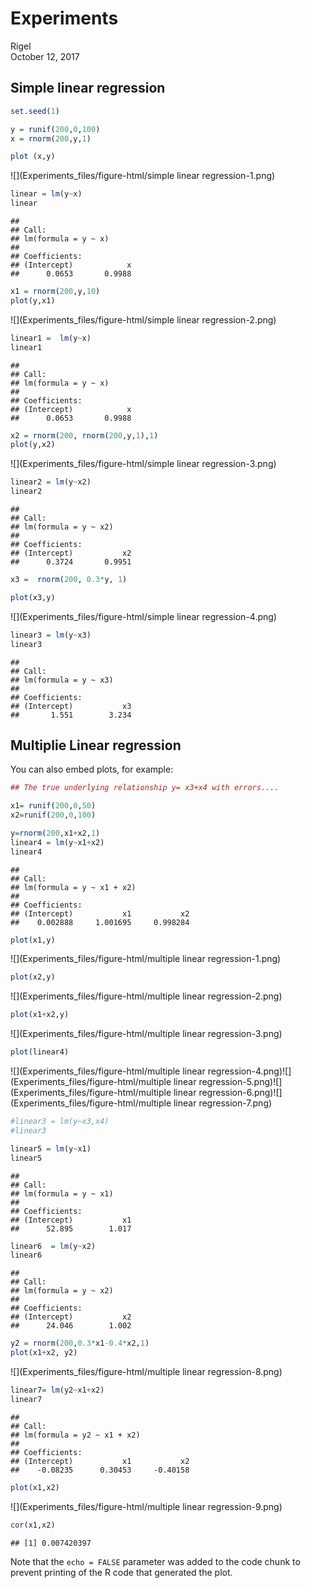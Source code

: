 # Experiments
Rigel  
October 12, 2017  




## Simple linear regression

```r
set.seed(1)

y = runif(200,0,100)
x = rnorm(200,y,1)

plot (x,y)
```

![](Experiments_files/figure-html/simple linear regression-1.png)<!-- -->

```r
linear = lm(y~x)
linear
```

```
## 
## Call:
## lm(formula = y ~ x)
## 
## Coefficients:
## (Intercept)            x  
##      0.0653       0.9988
```

```r
x1 = rnorm(200,y,10)
plot(y,x1)
```

![](Experiments_files/figure-html/simple linear regression-2.png)<!-- -->

```r
linear1 =  lm(y~x)
linear1
```

```
## 
## Call:
## lm(formula = y ~ x)
## 
## Coefficients:
## (Intercept)            x  
##      0.0653       0.9988
```

```r
x2 = rnorm(200, rnorm(200,y,1),1)
plot(y,x2)
```

![](Experiments_files/figure-html/simple linear regression-3.png)<!-- -->

```r
linear2 = lm(y~x2)
linear2
```

```
## 
## Call:
## lm(formula = y ~ x2)
## 
## Coefficients:
## (Intercept)           x2  
##      0.3724       0.9951
```

```r
x3 =  rnorm(200, 0.3*y, 1)

plot(x3,y)
```

![](Experiments_files/figure-html/simple linear regression-4.png)<!-- -->

```r
linear3 = lm(y~x3)
linear3
```

```
## 
## Call:
## lm(formula = y ~ x3)
## 
## Coefficients:
## (Intercept)           x3  
##       1.551        3.234
```

## Multiplie Linear regression

You can also embed plots, for example:


```r
## The true underlying relationship y= x3+x4 with errors....

x1= runif(200,0,50)
x2=runif(200,0,100)

y=rnorm(200,x1+x2,1)
linear4 = lm(y~x1+x2)
linear4
```

```
## 
## Call:
## lm(formula = y ~ x1 + x2)
## 
## Coefficients:
## (Intercept)           x1           x2  
##    0.002888     1.001695     0.998284
```

```r
plot(x1,y)
```

![](Experiments_files/figure-html/multiple linear regression-1.png)<!-- -->

```r
plot(x2,y)
```

![](Experiments_files/figure-html/multiple linear regression-2.png)<!-- -->

```r
plot(x1+x2,y)
```

![](Experiments_files/figure-html/multiple linear regression-3.png)<!-- -->

```r
plot(linear4)
```

![](Experiments_files/figure-html/multiple linear regression-4.png)<!-- -->![](Experiments_files/figure-html/multiple linear regression-5.png)<!-- -->![](Experiments_files/figure-html/multiple linear regression-6.png)<!-- -->![](Experiments_files/figure-html/multiple linear regression-7.png)<!-- -->

```r
#linear3 = lm(y~x3,x4)
#linear3

linear5 = lm(y~x1)
linear5
```

```
## 
## Call:
## lm(formula = y ~ x1)
## 
## Coefficients:
## (Intercept)           x1  
##      52.895        1.017
```

```r
linear6  = lm(y~x2)
linear6
```

```
## 
## Call:
## lm(formula = y ~ x2)
## 
## Coefficients:
## (Intercept)           x2  
##      24.046        1.002
```

```r
y2 = rnorm(200,0.3*x1-0.4*x2,1)
plot(x1+x2, y2)
```

![](Experiments_files/figure-html/multiple linear regression-8.png)<!-- -->

```r
linear7= lm(y2~x1+x2)
linear7
```

```
## 
## Call:
## lm(formula = y2 ~ x1 + x2)
## 
## Coefficients:
## (Intercept)           x1           x2  
##    -0.08235      0.30453     -0.40158
```

```r
plot(x1,x2)
```

![](Experiments_files/figure-html/multiple linear regression-9.png)<!-- -->

```r
cor(x1,x2)
```

```
## [1] 0.007420397
```

Note that the `echo = FALSE` parameter was added to the code chunk to prevent printing of the R code that generated the plot.
